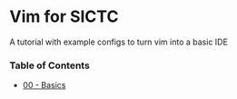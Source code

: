 # Vim for SICTC

A tutorial with example configs to turn vim into a basic IDE

### Table of Contents

- [00 - Basics](/Tutorial/00-Basics.md)
